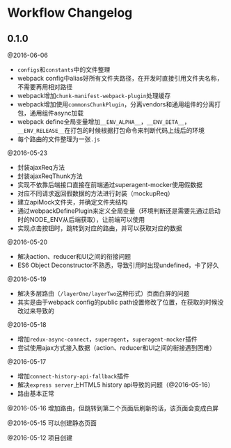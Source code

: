 Workflow Changelog
==================

0.1.0
-----
@2016-06-06
- `configs`和`constants`中的文件整理
- webpack config中alias好所有文件夹路径，在开发时直接引用文件夹名称，不需要再用相对路径
- webpack增加`chunk-manifest-webpack-plugin`处理缓存
- webpack增加使用`commonsChunkPlugin`，分离vendors和通用组件的分离打包，通用组件async加载
- webpack define全局变量增加`__ENV_ALPHA__`，`__ENV_BETA__`，`__ENV_RELEASE__`在打包的时候根据打包命令来判断代码上线后的环境
- 每个路由的文件整理为一张`.js`

@2016-05-23
- 封装ajaxReq方法
- 封装ajaxReqThunk方法
- 实现不依靠后端接口直接在前端通过superagent-mocker使用假数据
- 对应不同请求返回假数据的方法进行封装（mockupReq）
- 建立apiMock文件夹，并确定文件夹结构
- 通过webpackDefinePlugin来定义全局变量（环境判断还是需要先通过启动时的NODE_ENV从后端获取），让前端可以使用
- 实现点击按钮时，跳转到对应的路由，并可以获取对应的数据

@2016-05-20
- 解决action、reducer和UI之间的衔接问题
- ES6 Object Deconstructor不熟悉，导致引用时出现undefined，卡了好久

@2016-05-19
- 解决多层路由（`/layerOne/layerTwo`这种形式）页面白屏的问题
- 其实是由于webpack config的public path设置修改了位置，在获取的时候没改过来导致的

@2016-05-18
- 增加`redux-async-connect`，`superagent`，`superagent-mocker`插件
- 尝试使用ajax方式接入数据（action、reducer和UI之间的衔接遇到困难）

@2016-05-17
- 增加`connect-history-api-fallback`插件
- 解决`express server`上HTML5 history api导致的问题（@2016-05-16）
- 路由基本正常

@2016-05-16
增加路由，但跳转到第二个页面后刷新的话，该页面会变成白屏

@2016-05-15
可以创建静态页面

@2016-05-12
项目创建
